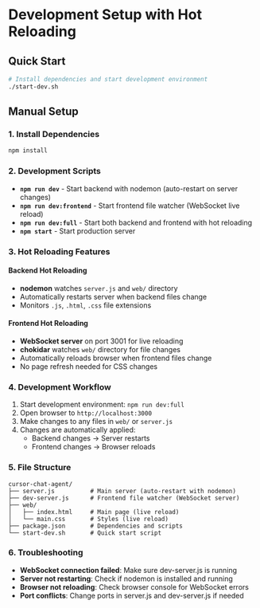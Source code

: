 # Development Setup with Hot Reloading

## Quick Start

```bash
# Install dependencies and start development environment
./start-dev.sh
```

## Manual Setup

### 1. Install Dependencies
```bash
npm install
```

### 2. Development Scripts

- **`npm run dev`** - Start backend with nodemon (auto-restart on server changes)
- **`npm run dev:frontend`** - Start frontend file watcher (WebSocket live reload)
- **`npm run dev:full`** - Start both backend and frontend with hot reloading
- **`npm start`** - Start production server

### 3. Hot Reloading Features

#### Backend Hot Reloading
- **nodemon** watches `server.js` and `web/` directory
- Automatically restarts server when backend files change
- Monitors `.js`, `.html`, `.css` file extensions

#### Frontend Hot Reloading
- **WebSocket server** on port 3001 for live reloading
- **chokidar** watches `web/` directory for file changes
- Automatically reloads browser when frontend files change
- No page refresh needed for CSS changes

### 4. Development Workflow

1. Start development environment: `npm run dev:full`
2. Open browser to `http://localhost:3000`
3. Make changes to any files in `web/` or `server.js`
4. Changes are automatically applied:
   - Backend changes → Server restarts
   - Frontend changes → Browser reloads

### 5. File Structure

```
cursor-chat-agent/
├── server.js          # Main server (auto-restart with nodemon)
├── dev-server.js      # Frontend file watcher (WebSocket server)
├── web/
│   ├── index.html     # Main page (live reload)
│   └── main.css       # Styles (live reload)
├── package.json       # Dependencies and scripts
└── start-dev.sh       # Quick start script
```

### 6. Troubleshooting

- **WebSocket connection failed**: Make sure dev-server.js is running
- **Server not restarting**: Check if nodemon is installed and running
- **Browser not reloading**: Check browser console for WebSocket errors
- **Port conflicts**: Change ports in server.js and dev-server.js if needed 